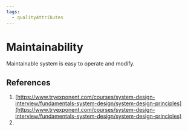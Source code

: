 ```yaml
---
tags:
  - qualityAttributes
---
```

# **Maintainability**
Maintainable system is easy to operate and modify.
## References
1. [https://www.tryexponent.com/courses/system-design-interview/fundamentals-system-design/system-design-principles](https://www.tryexponent.com/courses/system-design-interview/fundamentals-system-design/system-design-principles)
2. 
